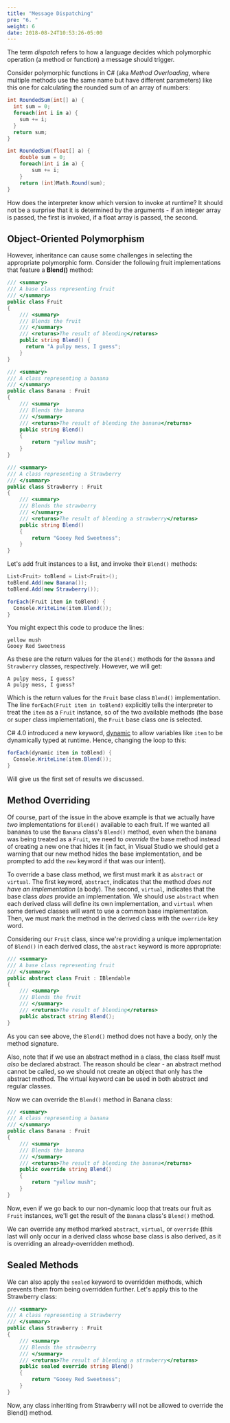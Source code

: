 ```yaml
---
title: "Message Dispatching"
pre: "6. "
weight: 6
date: 2018-08-24T10:53:26-05:00
---
```

The term _dispatch_ refers to how a language decides which polymorphic operation (a method or function) a message should trigger.

Consider polymorphic functions in C# (aka _Method Overloading_, where multiple methods use the same name but have different parameters) like this one for calculating the rounded sum of an array of numbers:

```csharp
int RoundedSum(int[] a) {
  int sum = 0;
  foreach(int i in a) {
    sum += i;
  }
  return sum;
}

int RoundedSum(float[] a) {
    double sum = 0;
    foreach(int i in a) {
        sum += i;
    }
    return (int)Math.Round(sum);
}
```

How does the interpreter know which version to invoke at runtime?  It should not be a surprise that it is determined by the arguments - if an integer array is passed, the first is invoked, if a float array is passed, the second.

## Object-Oriented Polymorphism

However, inheritance can cause some challenges in selecting the appropriate polymorphic form.  Consider the following fruit implementations that feature a **Blend()** method:

```csharp
/// <summary>
/// A base class representing fruit
/// </summary>
public class Fruit
{
    /// <summary>
    /// Blends the fruit
    /// </summary>
    /// <returns>The result of blending</returns>
    public string Blend() {
      return "A pulpy mess, I guess";
    }
}

/// <summary>
/// A class representing a banana
/// </summary>
public class Banana : Fruit
{
    /// <summary>
    /// Blends the banana
    /// </summary>
    /// <returns>The result of blending the banana</returns>
    public string Blend()
    {
        return "yellow mush";
    }
}

/// <summary>
/// A class representing a Strawberry
/// </summary>
public class Strawberry : Fruit
{
    /// <summary>
    /// Blends the strawberry
    /// </summary>
    /// <returns>The result of blending a strawberry</returns>
    public string Blend()
    {
        return "Gooey Red Sweetness";
    }
}
```

Let's add fruit instances to a list, and invoke their `Blend()` methods:

```csharp
List<Fruit> toBlend = List<Fruit>();
toBlend.Add(new Banana());
toBlend.Add(new Strawberry());

forEach(Fruit item in toBlend) {
  Console.WriteLine(item.Blend());
}
```

You might expect this code to produce the lines:

```
yellow mush
Gooey Red Sweetness
```

As these are the return values for the `Blend()` methods for the `Banana` and `Strawberry` classes, respectively.  However, we will get:

```
A pulpy mess, I guess?
A pulpy mess, I guess?
```

Which is the return values for the `Fruit` base class `Blend()` implementation.  The line `forEach(Fruit item in toBlend)` explicitly tells the interpreter to treat the `item` as a `Fruit` instance, so of the two available methods (the base or super class implementation), the `Fruit` base class one is selected.

C# 4.0 introduced a new keyword, [dynamic](https://docs.microsoft.com/en-us/dotnet/csharp/programming-guide/types/using-type-dynamic) to allow variables like `item` to be dynamically typed at runtime.  Hence, changing the loop to this:

```csharp
forEach(dynamic item in toBlend) {
  Console.WriteLine(item.Blend());
}
```

Will give us the first set of results we discussed.

## Method Overriding
Of course, part of the issue in the above example is that we actually have _two_ implementations for `Blend()` available to each fruit.  If we wanted all bananas to use the `Banana` class's `Blend()` method, even when the banana was being treated as a `Fruit`, we need to _override_ the base method instead of creating a new one that hides it (in fact, in Visual Studio we should get a warning that our new method hides the base implementation, and be prompted to add the `new` keyword if that was our intent).

To override a base class method, we first must mark it as `abstract` or `virtual`.  The first keyword, `abstract`, indicates that the method _does not have an implementation_ (a body).  The second, `virtual`, indicates that the base class _does_ provide an implementation.  We should use `abstract` when each derived class will define its own implementation, and `virtual` when some derived classes will want to use a common base implementation.  Then, we must mark the method in the derived class with the `override` key word.

Considering our `Fruit` class, since we're providing a unique implementation of `Blend()` in each derived class, the `abstract` keyword is more appropriate:

```csharp
/// <summary>
/// A base class representing fruit
/// </summary>
public abstract class Fruit : IBlendable
{
    /// <summary>
    /// Blends the fruit
    /// </summary>
    /// <returns>The result of blending</returns>
    public abstract string Blend();
}
```   

As you can see above, the `Blend()` method does not have a body, only the method signature.

Also, note that if we use an abstract method in a class, the class itself must _also_ be declared abstract.  The reason should be clear - an abstract method cannot be called, so we should not create an object that only has the abstract method.  The virtual keyword can be used in both abstract and regular classes.

Now we can override the `Blend()` method in Banana class:

```csharp
/// <summary>
/// A class representing a banana
/// </summary>
public class Banana : Fruit
{
    /// <summary>
    /// Blends the banana
    /// </summary>
    /// <returns>The result of blending the banana</returns>
    public override string Blend()
    {
        return "yellow mush";
    }
}
```

Now, even if we go back to our non-dynamic loop that treats our fruit as `Fruit` instances, we'll get the result of the `Banana` class's `Blend()` method.

We can override any method marked `abstract`, `virtual`, or `override` (this last will only occur in a derived class whose base class is also derived, as it is overriding an already-overridden method).

## Sealed Methods
We can also apply the `sealed` keyword to overridden methods, which prevents them from being overridden further.  Let's apply this to the Strawberry class:

```csharp
/// <summary>
/// A class representing a Strawberry
/// </summary>
public class Strawberry : Fruit
{
    /// <summary>
    /// Blends the strawberry
    /// </summary>
    /// <returns>The result of blending a strawberry</returns>
    public sealed override string Blend()
    {
        return "Gooey Red Sweetness";
    }
}
```

Now, any class inheriting from Strawberry will not be allowed to override the Blend() method.

